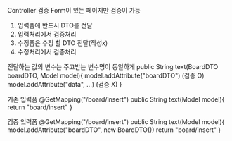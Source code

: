 Controller 검증
Form이 있는 페이지만 검증이 가능
1. 입력폼에 반드시 DTO를 전달
2. 입력처리에서 검증처리
3. 수정폼은 수정 할 DTO 전달(작성x)
4. 수정처리에서 검증처리

전달하는 값의 변수는 주고받는 변수명이 동일하게
public String text(BoardDTO boardDTO, Model model){
        model.addAttribute("boardDTO") (검증 O)
        model.addAttribute("data", ...) (검증 X)
}

기존 입력폼
@GetMapping("/board/insert")
public String text(Model model){
    return "board/insert"
}

검증 입력폼
@GetMapping("/board/insert")
public String text(Model model){
    model.addAttribute("boardDTO", new BoardDTO())
    return "board/insert"
}